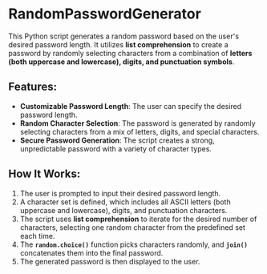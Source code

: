 # RandomPasswordGenerator
This Python script generates a random password based on the user's desired password length. It utilizes **list comprehension** to create a password by randomly selecting characters from a combination of **letters (both uppercase and lowercase), digits, and punctuation symbols**.

## Features:
- **Customizable Password Length**: The user can specify the desired password length.
- **Random Character Selection**: The password is generated by randomly selecting characters from a mix of letters, digits, and special characters.
- **Secure Password Generation**: The script creates a strong, unpredictable password with a variety of character types.

## How It Works:
1. The user is prompted to input their desired password length.
2. A character set is defined, which includes all ASCII letters (both uppercase and lowercase), digits, and punctuation characters.
3. The script uses **list comprehension** to iterate for the desired number of characters, selecting one random character from the predefined set each time.
4. The **`random.choice()`** function picks characters randomly, and **`join()`** concatenates them into the final password.
5. The generated password is then displayed to the user.
